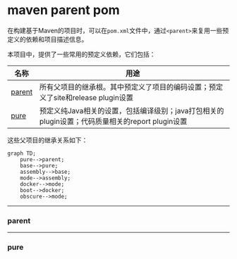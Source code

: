 # maven parent pom

在构建基于Maven的项目时，可以在`pom.xml`文件中，通过`<parent>`来复用一些预定义的依赖和项目描述信息。

本项目中，提供了一些常用的预定义依赖，它们包括：

| 名称 | 用途 |
| ---| --- |
| [parent](#parent) | 所有父项目的继承根。其中预定义了项目的编码设置；预定义了site和release plugin设置 |
| [pure](#pure) | 预定义纯Java相关的设置，包括编译级别；java打包相关的plugin设置；代码质量相关的report plugin设置 |

这些父项目的继承关系如下：

```mermaid
graph TD;
    pure-->parent;
    base-->pure;
    assembly-->base;
    mode-->assembly;
    docker-->mode;
    boot-->docker;
    obscure-->mode;
```

---

### parent

---

### pure
